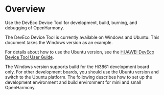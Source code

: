 # Overview<a name="EN-US_TOPIC_0000001128470854"></a>

Use the DevEco Device Tool for development, build, burning, and debugging of OpenHarmony.

The DevEco Device Tool is currently available on Windows and Ubuntu. This document takes the Windows version as an example.

For details about how to use the Ubuntu version, see the  [HUAWEI DevEco Device Tool User Guide](https://device.harmonyos.com/en/docs/ide/user-guides/service_introduction-0000001050166905).

The Windows version supports build for the Hi3861 development board only. For other development boards, you should use the Ubuntu version and switch to the Ubuntu platform. The following describes how to set up the development environment and build environment for mini and small OpenHarmony.

